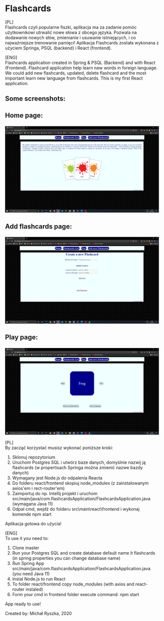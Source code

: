 # Flashcards

[PL]\
Flashcards czyli popularne fiszki, aplikacja ma za zadanie pomóc użytkownikowi utrwalić nowe słowa z obcego języka. Pozwala na dodawanie nowych słów, zmienianie i usuwanie istniejących, i co najważniejsze trenowanie pamięci! Aplikacja Flashcards została wykonana z użyciem Springa, PSQL (backend) i React (frontend). 

[ENG]\
Flashcards application created in Spring & PSQL (Backend) and with React (Frontend). Flashcard application help learn new words in foreign language. We could add new flashcards, updated, delete flashcard and the most important learn new language from flashcards.
This is my first React application.

## Some screenshots: <h2> 

## Home page: <h3>
![Home](/App_img/home.png)


## Add flashcards page: <h3>
![Home](/App_img/add.png)


## Play page: <h3> 
![Home](/App_img/play.png)

[PL]\
By zacząć korzystać musisz wykonać poniższe kroki:
1) Sklonuj repozytorium
2) Uruchom Postgres SQL i utwórz baze danych, domyślnie nazwij ją flashcards (w propertisach Springa można zmienić nazwe bazdy danych)
3) Wymagany jest Node.js do odpalenia Reacta
4) Do folderu react/frontend skopiuj node_modules (z zainstalowanym axios'em i rect-router'em)
5) Zaimportuj do np. Intellij projekt i uruchom src/main/java/com.flashcardsApplication/FlashcardsApplication.java (wymagana Java 11)
6) Odpal cmd, wejdź do folderu src\main\react\frontend i wykonaj komende npm start

Aplikacja gotowa do użycia!


[ENG]\
To use it you need to:

1) Clone master
2) Run your Postgres SQL and create database default name it flashcards (in spring properties you can change database name)
3) Run Spring App src/main/java/com.flashcardsApplication/FlashcardsApplication.java (you need Java 11)
4) Instal Node.js to run React
5) To folder react/frontend copy node_modules (with axios and react-router instaled)
6) Form your cmd in frontend folder execute command: npm start

App ready to use!


Created by: Michał Ryszka, 2020



